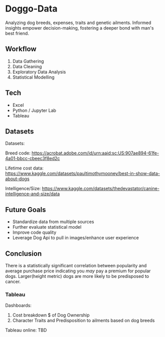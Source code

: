 # Doggo-Data

Analyzing dog breeds, expenses, traits and genetic ailments. Informed insights empower decision-making, fostering a deeper bond with man\'s best friend.


## Workflow

1. Data Gathering 
1. Data Cleaning
1. Exploratory Data Analysis
1. Statistical Modelling

## Tech

- Excel
- Python /  Jupyter Lab
- Tableau

## Datasets

Datasets:

Breed code: https://acrobat.adobe.com/id/urn:aaid:sc:US:907ae894-61fe-4a01-bbcc-cbeec3f8ed2c

Lifetime cost data: https://www.kaggle.com/datasets/paultimothymooney/best-in-show-data-about-dogs

Intelligence/Size: https://www.kaggle.com/datasets/thedevastator/canine-intelligence-and-size/data

## Future Goals

- Standardize data from multiple sources
- Further evaluate statistical model
- Improve code quality
- Leverage Dog Api to pull in images/enhance user experience

## Conclusion

There is a statistically significant correlation between popularity and average purchase price indicating you _may_ pay a premium for popular dogs.
Larger(height metric) dogs are more likely to be predisposed to cancer.

### Tableau

Dashboards:

1. Cost breakdown $ of Dog Ownership
2. Character Traits and Predisposition to ailments based on dog breeds
   
Tableau online: TBD
